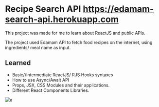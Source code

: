 #  Recipe Search API https://edamam-search-api.herokuapp.com

This project was made for me to learn about ReactJS and public APIs.

The project used Edamam API to fetch food recipes on the internet, using ingredients/ meal name as input.

## Learned

- Basic//Intermediate ReactJS/ RJS Hooks syntaxes
- How to use Async/Await API
- Props, JSX, CSS Modules and their applications.
- Different React Components Libraries.


![a](https://gyazo.com/cf101e358b76b8edc05d6eed69d6d9a8)
